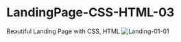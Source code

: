 # LandingPage-CSS-HTML-03
Beautiful Landing Page with CSS, HTML
![Landing-01-01](https://github.com/rq70/LandingPage-CSS-HTML-03/assets/68390542/d0dc22cc-7a88-492e-8bbf-7d56a42dd57b)
